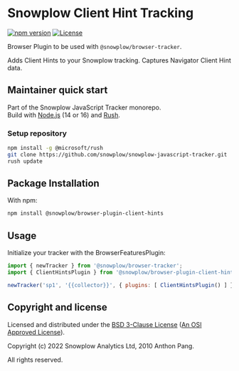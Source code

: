 # Snowplow Client Hint Tracking

[![npm version][npm-image]][npm-url]
[![License][license-image]](LICENSE)

Browser Plugin to be used with `@snowplow/browser-tracker`.

Adds Client Hints to your Snowplow tracking. Captures Navigator Client Hint data.

## Maintainer quick start

Part of the Snowplow JavaScript Tracker monorepo.  
Build with [Node.js](https://nodejs.org/en/) (14 or 16) and [Rush](https://rushjs.io/).

### Setup repository

```bash
npm install -g @microsoft/rush 
git clone https://github.com/snowplow/snowplow-javascript-tracker.git
rush update
```

## Package Installation

With npm:

```bash
npm install @snowplow/browser-plugin-client-hints
```

## Usage

Initialize your tracker with the BrowserFeaturesPlugin:

```js
import { newTracker } from '@snowplow/browser-tracker';
import { ClientHintsPlugin } from '@snowplow/browser-plugin-client-hints';

newTracker('sp1', '{{collector}}', { plugins: [ ClientHintsPlugin() ] }); // Also stores reference at module level
```

## Copyright and license

Licensed and distributed under the [BSD 3-Clause License](LICENSE) ([An OSI Approved License][osi]).

Copyright (c) 2022 Snowplow Analytics Ltd, 2010 Anthon Pang.

All rights reserved.

[npm-url]: https://www.npmjs.com/package/@snowplow/browser-plugin-client-hints
[npm-image]: https://img.shields.io/npm/v/@snowplow/browser-plugin-client-hints
[docs]: https://docs.snowplowanalytics.com/docs/collecting-data/collecting-from-own-applications/javascript-tracker/
[osi]: https://opensource.org/licenses/BSD-3-Clause
[license-image]: https://img.shields.io/npm/l/@snowplow/browser-plugin-client-hints
